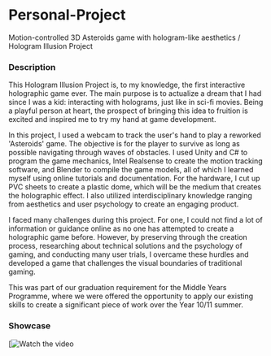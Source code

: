 # Personal-Project
Motion-controlled 3D Asteroids game with hologram-like aesthetics / Hologram Illusion Project

### Description
This Hologram Illusion Project is, to my knowledge, the first interactive holographic game ever. The main purpose is to actualize a dream that I had since I was a kid: interacting with holograms, just like in sci-fi movies. Being a playful person at heart, the prospect of bringing this idea to fruition is excited and inspired me to try my hand at game development. 

In this project, I used a webcam to track the user's hand to play a reworked 'Asteroids' game. The objective is for the player to survive as long as possible navigating through waves of obstacles. I used Unity and C# to program the game mechanics, Intel Realsense to create the motion tracking software, and Blender to compile the game models, all of which I learned myself using online tutorials and documentation. For the hardware, I cut up PVC sheets to create a plastic dome, which will be the medium that creates the holographic effect. I also utilized interdisciplinary knowledge ranging from aesthetics and user psychology to create an engaging product. 

I faced many challenges during this project. For one, I could not find a lot of information or guidance online as no one has attempted to create a holographic game before. However, by preserving through the creation process, researching about technical solutions and the psychology of gaming, and conducting many user trials, I overcame these hurdles and developed a game that challenges the visual boundaries of traditional gaming. 

This was part of our graduation requirement for the Middle Years Programme, where we were offered the opportunity to apply our existing skills to create a significant piece of work over the Year 10/11 summer.

### Showcase
[![Watch the video](https://youtu.be/ozJkYsyoFtI)
